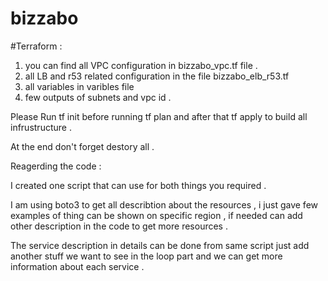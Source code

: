 # bizzabo
#Terraform :
1. you can find all VPC configuration in bizzabo_vpc.tf file .
2. all LB and r53 related configuration in the file bizzabo_elb_r53.tf
3. all variables in varibles file 
4. few outputs of subnets and vpc id .

Please Run tf init before running tf plan and after that tf apply to build all infrustructure .

At the end don't forget destory all .


Reagerding the code :

I created one script that can use for both things you required .

I am using boto3 to get all describtion about the resources , i just gave few examples of thing can be shown on specific region , if needed can add other description in the code to get more resources .

The service description in details can be done from same script just add another stuff we want to see in the loop part and we can get more information about each service .

